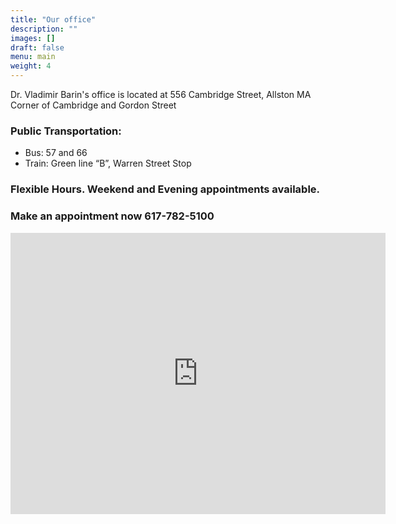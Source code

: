 ```yaml
---
title: "Our office"
description: ""
images: []
draft: false
menu: main
weight: 4
---
```


Dr. Vladimir Barin's office is located at 556 Cambridge Street, Allston MA
Corner of Cambridge and Gordon Street

### Public Transportation:

- Bus:   57 and 66
- Train: Green line “B”, Warren Street Stop

### Flexible Hours. Weekend and Evening appointments available.



### <span><i class="fas fa-phone"></i></span> Make an appointment now 617-782-5100


<iframe src="https://www.google.com/maps/embed?pb=!1m18!1m12!1m3!1d1972.4550159074806!2d-71.14083121616775!3d42.35269892302518!2m3!1f0!2f0!3f0!3m2!1i1024!2i768!4f13.1!3m3!1m2!1s0x89e379cc0e81e589%3A0x3fa73228d285b093!2sBarin%20Chiropractic!5e0!3m2!1sen!2sdk!4v1572125722464!5m2!1sen!2sdk" width="600" height="450" frameborder="0" style="border:0;" allowfullscreen=""></iframe>
